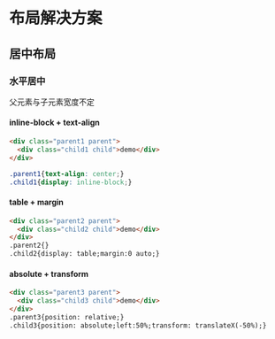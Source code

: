 # 布局解决方案
## 居中布局
### 水平居中
  父元素与子元素宽度不定
#### inline-block + text-align
``` html
<div class="parent1 parent">
  <div class="child1 child">demo</div>
</div>
```
``` css
.parent1{text-align: center;}
.child1{display: inline-block;}
```
#### table + margin
``` html
<div class="parent2 parent">
  <div class="child2 child">demo</div>
</div>
.parent2{}
.child2{display: table;margin:0 auto;}
```
#### absolute + transform
``` html
<div class="parent3 parent">
  <div class="child3 child">demo</div>
</div>
.parent3{position: relative;}
.child3{position: absolute;left:50%;transform: translateX(-50%);}
```
